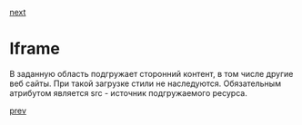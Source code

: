 <a href="07.md">next</a>

<h1>
Iframe
</h1>

<div>
В заданную область подгружает сторонний контент, в том числе другие веб сайты.
При такой загрузке стили не наследуются.
Обязательным атрибутом является src - источник подгружаемого ресурса.
</div>

<a href="05.md">prev</a>